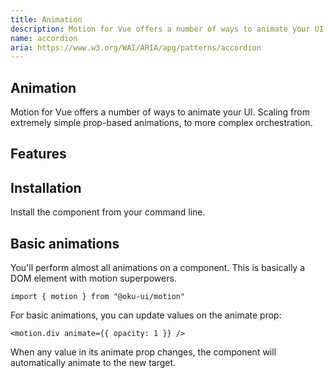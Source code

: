 ```yaml
---
title: Animation
description: Motion for Vue offers a number of ways to animate your UI. Scaling from extremely simple prop-based animations, to more complex orchestration.
name: accordion
aria: https://www.w3.org/WAI/ARIA/apg/patterns/accordion
---
```


## Animation

<Description>
Motion for Vue offers a number of ways to animate your UI. Scaling from extremely simple prop-based animations, to more complex orchestration.
</Description>

<ComponentPreview name="BasicAnimations" />

## Features

<Highlights
  :features="[
    'Full keyboard navigation.',
    'Supports horizontal/vertical orientation.',
    'Supports Right to Left direction.',
    'Can expand one or multiple items.',
    'Can be controlled or uncontrolled.'
  ]"
/>

## Installation

Install the component from your command line.

<InstallationTabs value="@oku-ui/motions" />

## Basic animations
You'll perform almost all animations on a <motion /> component. This is basically a DOM element with motion superpowers.

```vue
import { motion } from "@oku-ui/motion"
``` 

For basic animations, you can update values on the animate prop:

```vue
<motion.div animate={{ opacity: 1 }} />
```
When any value in its animate prop changes, the component will automatically animate to the new target.